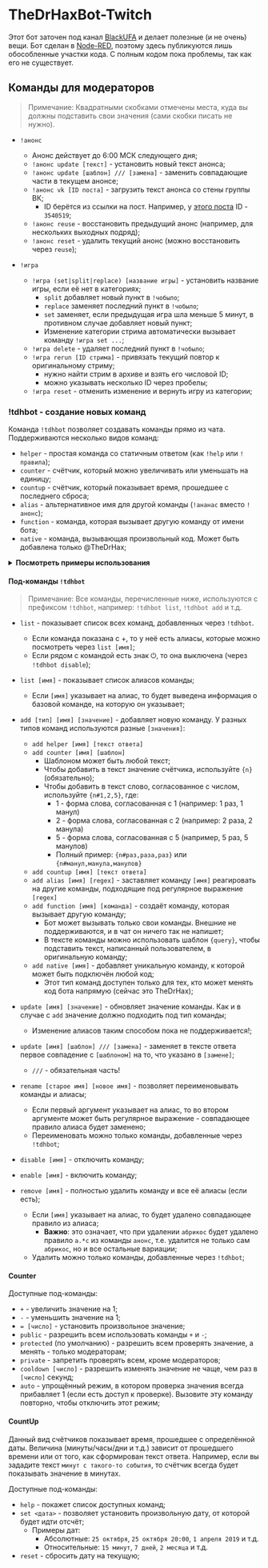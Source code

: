 # TheDrHaxBot-Twitch

Этот бот заточен под канал [BlackUFA](https://twitch.tv/blackufa) и делает полезные (и не очень) вещи. Бот сделан в [Node-RED](https://nodered.org/), поэтому здесь публикуются лишь обособленные участки кода. С полным кодом пока проблемы, так как его не существует.

## Команды для модераторов

> Примечание: Квадратными скобками отмечены места, куда вы должны подставить свои значения (сами скобки писать не нужно).

* `!анонс`
  * Анонс действует до 6:00 МСК следующего дня;
  * `!анонс update [текст]` - установить новый текст анонса;
  * `!анонс update [шаблон] /// [замена]` - заменить совпадающие части в текущем анонсе;
  * `!анонс vk [ID поста]` - загрузить текст анонса со стены группы ВК;
    * ID берётся из ссылки на пост. Например, у [этого поста](https://vk.com/b_silver?w=wall-28387068_3540519) ID - `3540519`;
  * `!анонс reuse` - восстановить предыдущий анонс (например, для нескольких выходных подряд);
  * `!анонс reset` - удалить текущий анонс (можно восстановить через `reuse`);

* `!игра`
  * `!игра (set|split|replace) [название игры]` - установить название игры, если её нет в категориях;
    * `split` добавляет новый пункт в `!чобыло`;
    * `replace` заменяет последний пункт в `!чобыло`;
    * `set` заменяет, если предыдущая игра шла меньше 5 минут, в противном случае добавляет новый пункт;
    * Изменение категории стрима автоматически вызывает команду `!игра set ...`;
  * `!игра delete` - удаляет последний пункт в `!чобыло`;
  * `!игра rerun [ID стрима]` - привязать текущий повтор к оригинальному стриму;
    * нужно найти стрим в архиве и взять его числовой ID;
    * можно указывать несколько ID через пробелы;
  * `!игра reset` - отменить изменение и вернуть игру из категории;

### !tdhbot - создание новых команд

Команда `!tdhbot` позволяет создавать команды прямо из чата. Поддерживаются несколько видов команд:

* `helper` - простая команда со статичным ответом (как `!help` или `!правила`);
* `counter` - счётчик, который можно увеличивать или уменьшать на единицу;
* `countup` - счётчик, который показывает время, прошедшее с последнего сброса;
* `alias` - альтернативное имя для другой команды (`!ананас` вместо `!анонс`);
* `function` - команда, которая вызывает другую команду от имени бота;
* `native` - команда, вызывающая произвольный код. Может быть добавлена только @TheDrHax;

<details>
<summary><b>Посмотреть примеры использования</b></summary>

```
# helper

вы: !tdhbot add helper аможет а может тебя? Jebaited
бот: @вы, команда !аможет добавлена SeemsGood
вы: !аможет
бот: @вы, а может тебя? Jebaited

# counter

вы: !tdhbot add counter смерти умерли уже {n} {n#раз,раза,раз}
бот: @вы, команда !смерти добавлена SeemsGood
вы: !смерти
бот: @вы, умерли уже 0 раз CoolStoryBob
вы: !смерти +
бот: @вы, умерли уже 1 раз CoolStoryBob
вы: !смерти +
бот: @вы, умерли уже 2 раза CoolStoryBob
вы: !смерти -
бот: @вы, умерли уже 1 раз CoolStoryBob
вы: !смерти = 4221
бот: @вы, умерли уже 4221 раз CoolsStoryBob

# countup

вы: !tdhbot add countup test с момента добавления команды
бот: @вы, команда !смерти добавлена SeemsGood
вы: !test
бот: @вы, 0.2 минут с момента добавления команды
вы: !test reset
бот: @вы, 0.0 минут с момента добавления команды (было 0.7 минут)
вы: !test set 15 минут
бот: @вы, 15.0 минут с момента добавления команды (было 0.2 минут)

# alias

вы: !шар
бот: @вы, что? Jebaited
вы: !tdhbot add alias шар куб
бот: @вы, шаблон "куб" добавлен в команду "шар" SeemsGood
вы: !куб
бот: @вы, что? Jebaited

# function

вы: !шар, а будет стрим?
бот: @вы, вероятность КРАЙНЕ мала NOPERS
вы: !tdhbot add function абудет !шар, а будет {query}
бот: @вы, команда !абудет добавлена SeemsGood
вы: !абудет стрим?
бот: @вы, хорошие шансы SeemsGood
```
</details>

#### Под-команды `!tdhbot`

> Примечание: Все команды, перечисленные ниже, используются с префиксом `!tdhbot`, например: `!tdhbot list`, `!tdhbot add` и т.д.

* `list` - показывает список всех команд, добавленных через `!tdhbot`.
  * Если команда показана c +, то у неё есть алиасы, которые можно посмотреть через `list [имя]`;
  * Если рядом с командой есть знак ⏻, то она выключена (через `!tdhbot disable`);

* `list [имя]` - показывает список алиасов команды;
  * Если `[имя]` указывает на алиас, то будет выведена информация о базовой команде, на которую он указывает;

* `add [тип] [имя] [значение]` - добавляет новую команду. У разных типов команд используются разные `[значения]`:
  * `add helper [имя] [текст ответа]`
  * `add counter [имя] [шаблон]`
    * Шаблоном может быть любой текст;
    * Чтобы добавить в текст значение счётчика, используйте `{n}` (обязательно);
    * Чтобы добавить в текст слово, согласованное с числом, используйте `{n#1,2,5}`, где:
      * 1 - форма слова, согласованная с 1 (например: 1 раз, 1 манул)
      * 2 - форма слова, согласованная с 2 (например: 2 раза, 2 манула)
      * 5 - форма слова, согласованная с 5 (например, 5 раз, 5 манулов)
      * Полный пример: `{n#раз,раза,раз}` или `{n#манул,манула,манулов}`
  * `add countup [имя] [текст ответа]`
  * `add alias [имя] [regex]` - заставляет команду `[имя]` реагировать на другие команды, подходящие под регулярное выражение `[regex]`
  * `add function [имя] [команда]` - создаёт команду, которая вызывает другую команду;
    * Бот может вызывать только свои команды. Внешние не поддерживаются, и в чат он ничего так не напишет;
    * В тексте команды можно использовать шаблон `{query}`, чтобы подставить текст, написанный пользователем, в оригинальную команду;
  * `add native [имя]` - добавляет уникальную команду, к которой может быть подключён любой код;
    * Этот тип команд доступен только для тех, кто может менять код бота напрямую (сейчас это TheDrHax);

* `update [имя] [значение]` - обновляет значение команды. Как и в случае с `add` значение должно подходить под тип команды;
  * Изменение алиасов таким способом пока не поддерживается!;

* `update [имя] [шаблон] /// [замена]` - заменяет в тексте ответа первое совпадение с `[шаблоном]` на то, что указано в `[замене]`;
  * `///` - обязательная часть!

* `rename [старое имя] [новое имя]` - позволяет переименовывать команды и алиасы;
  * Если первый аргумент указывает на алиас, то во втором аргументе может быть регулярное выражение - совпадающее правило алиаса будет заменено;
  * Переименовать можно только команды, добавленные через `!tdhbot`;

* `disable [имя]` - отключить команду;
* `enable [имя]` - включить команду;

* `remove [имя]` - полностью удалить команду и все её алиасы (если есть);
  * Если `[имя]` указывает на алиас, то будет удалено совпадающее правило из алиаса;
    * **Важно**: это означает, что при удалении `абрикос` будет удалено правило `а.*с` из команды `анонс`, т.е. удалится не только сам `абрикос`, но и все остальные вариации;
  * Удалить можно только команды, добавленные через `!tdhbot`;

#### Counter

Доступные под-команды:

* `+` - увеличить значение на 1;
* `-` - уменьшить значение на 1;
* `= [число]` - установить произвольное значение;
* `public` - разрешить всем использовать команды `+` и `-`;
* `protected` (по умолчанию) - разрешить всем проверять значение, а менять - только модераторам;
* `private` - запретить проверять всем, кроме модераторов;
* `cooldown [число]` - разрешить изменять значение не чаще, чем раз в `[число]` секунд;
* `auto` - упрощённый режим, в котором проверка значения всегда прибавляет 1 (если есть доступ к проверке). Вызовите эту команду повторно, чтобы отключить этот режим;

#### CountUp

Данный вид счётчиков показывает время, прошедшее с определённой даты.
Величина (минуты/часы/дни и т.д.) зависит от прошедшего времени или от того, как сформирован текст ответа.
Например, если вы зададите текст `минут с такого-то события`, то счётчик всегда будет показывать значение в минутах.

Доступные под-команды:

* `help` - покажет список доступных команд;
* `set <дата>` - позволяет установить произвольную дату, от которой будет идти отсчёт;
  * Примеры дат:
    * Абсолютные: `25 октября`, `25 октября 20:00`, `1 апреля 2019` и т.д.
    * Относительные: `15 минут`, `7 дней`, `2 месяца` и т.д.
* `reset` - сбросить дату на текущую;

